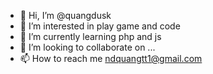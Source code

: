 - 👋 Hi, I’m @quangdusk
- 👀 I’m interested in play game and code
- 🌱 I’m currently learning php and js
- 💞️ I’m looking to collaborate on ...
- 📫 How to reach me ndquangtt1@gmail.com

<!---
quangdusk/quangdusk is a ✨ special ✨ repository because its `README.md` (this file) appears on your GitHub profile.
You can click the Preview link to take a look at your changes.
--->
